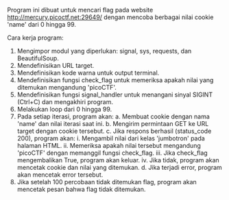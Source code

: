 Program ini dibuat untuk mencari flag pada website http://mercury.picoctf.net:29649/
dengan mencoba berbagai nilai cookie 'name' dari 0 hingga 99.

Cara kerja program:
1. Mengimpor modul yang diperlukan: signal, sys, requests, dan BeautifulSoup.
2. Mendefinisikan URL target.
3. Mendefinisikan kode warna untuk output terminal.
4. Mendefinisikan fungsi check_flag untuk memeriksa apakah nilai yang ditemukan mengandung 'picoCTF'.
5. Mendefinisikan fungsi signal_handler untuk menangani sinyal SIGINT (Ctrl+C) dan mengakhiri program.
6. Melakukan loop dari 0 hingga 99.
7. Pada setiap iterasi, program akan:
    a. Membuat cookie dengan nama 'name' dan nilai iterasi saat ini.
    b. Mengirim permintaan GET ke URL target dengan cookie tersebut.
    c. Jika respons berhasil (status_code 200), program akan:
        i. Mengambil nilai dari kelas 'jumbotron' pada halaman HTML.
        ii. Memeriksa apakah nilai tersebut mengandung 'picoCTF' dengan memanggil fungsi check_flag.
        iii. Jika check_flag mengembalikan True, program akan keluar.
        iv. Jika tidak, program akan mencetak cookie dan nilai yang ditemukan.
    d. Jika terjadi error, program akan mencetak error tersebut.
8. Jika setelah 100 percobaan tidak ditemukan flag, program akan mencetak pesan bahwa flag tidak ditemukan.